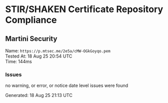 # STIR/SHAKEN Certificate Repository Compliance

## Martini Security

Name: `https://p.mtsec.me/2e5a/cMW-OGkGoyqo.pem`\
Tested At: 18 Aug 25 20:54 UTC\
Time: 144ms

### Issues

no warning, or error, or notice date level issues were found

Generated: 18 Aug 25 21:13 UTC